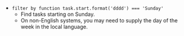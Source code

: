 <!-- placeholder to force blank line before included text -->

- ```filter by function task.start.format('dddd') === 'Sunday'```
    - Find tasks starting on Sunday.
    - On non-English systems, you may need to supply the day of the week in the local language.


<!-- placeholder to force blank line after included text -->
